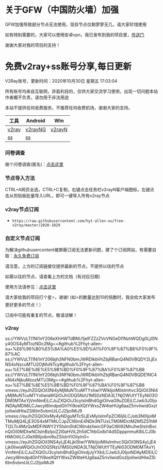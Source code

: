 # 关于GFW（中国防火墙）加强
GFW加强导致部分节点无法使用，现存节点仅剩寥寥无几，请大家珍惜使用

如有特别需要的，大家可以使用安卓vpn，我已发布到我的项目里，[传送门](https://github.com/hyt-allen-xu/Android-vpn)

谢谢大家对我的项目的支持！

# 免费v2ray+ss账号分享,每日更新
V2Ray账号，更新时间：2020年10月30日 星期五 17:03:04

所有账号均来自互联网，非盈利目的，仅供大家交流学习使用，出现一切问题本站作者概不负责，请勿用于非法用途  

本站不提供任何收费服务，不推荐任何收费机场，谢谢大家的支持。

|  工具  | Android  | Win  |  
|  ----  | ----   | ----  |  
| [v2ray](#v2ray)  | [v2rayNG](https://github.com/2dust/v2rayNG/releases/download/1.2.12/v2rayNG_1.2.12.apk) | [v2rayN](https://github.com/2dust/v2rayN/releases/download/3.19/v2rayN-Core.zip) |  
| [ss](#v2ray)  | [ss](https://github.com/shadowsocks/shadowsocks-android/releases/download/v5.1.4/shadowsocks--universal-5.1.4.apk)|  

### 问卷调查
做个问卷调查(匿名)：[点击这里](https://forms.gle/Xr9RwbGb1hYuMdff7)

### 节点导入方法  
CTRL+A网页全选，CTRL+C复制，右键点击任务栏v2rayN客户端图标，左键点击从剪贴板批量导入URL，即可一键导入所有v2ray节点  

### v2ray节点订阅  
- `https://raw.githubusercontent.com/hyt-allen-xu/free-v2ray/master/2020-1029`  

### 自定义节点订阅  
为解决githubusercontent被屏蔽订阅无法更新问题，建了个订阅网站，有需要自取：[永久免费订阅](http://freev2ray.orgfree.com)

请注意，上方的订阅链接仅提供最新的节点，不提供以往的节点

如需以往的节点，请查看上方的文档（有对应日期）

使用方法请参见：[点击这里](https://github.com/hyt-allen-xu/tutorials)

请大家给我的项目打个星⭐，谢谢!
(如⭐的数量达到10的倍数时，我会给大家发布更好更多的节点！）


订阅中可能有重复的节点，敬请谅解！

### v2ray
ss://YWVzLTI1Ni1nY206eXhHWTdBNU1jelFZZzZVcVNGeDl1NzhWQDg0LjI0Ny40OS4yMTozNDc2Mg==#github%2Fhyt-allen-xu+%E6%96%B0%E5%8A%A0%E5%9D%A1%F0%9F%87%B8%F0%9F%87%AC
ss://YWVzLTI1Ni1nY206bjh3NFN0bmJWRDlkbVhZbjRBanQ4N0VBQDY2LjExNS4xNzcuMTU2OjMxNTcy#github%2Fhyt-allen-xu+%E7%BE%8E%E5%9B%BD%F0%9F%87%BA%F0%9F%87%B8
ss://YWVzLTI1Ni1nY206bjh3NFN0bmJWRDlkbVhZbjRBanQ4N0VBQDE1NC4xNi4xNjkuMzozMTU3Mg==#github%2Fhyt-allen-xu+%E7%BE%8E%E5%9B%BD%F0%9F%87%BA%F0%9F%87%B8
vmess://eyJhZGQiOiI3Ni4yMjMuNTcuMTYxIiwiYWlkIjoiMiIsImhvc3QiOiI3Ni4yMjMuNTcuMTYxIiwiaWQiOiJhODQ5NzU1MS0zNDA3LTNjOWUtYTEyNi03ODM0MTAxYjVmNmEiLCJuZXQiOiJ3cyIsInBhdGgiOiIvaG9uZGEiLCJwb3J0IjoiNDAyMDMiLCJwcyI6ImdpdGh1Yi9oeXQtYWxsZW4teHUg6aaZ5rivIiwidGxzIjoiIiwidHlwZSI6Im5vbmUiLCJ2IjoiMiJ9
vmess://eyJhZGQiOiIxMy4yNDguMTc5LjExMyIsImFpZCI6IjIiLCJob3N0IjoiMTMuMjQ4LjE3OS4xMTMiLCJpZCI6ImE4NDk3NTUxLTM0MDctM2M5ZS1hMTI2LTc4MzQxMDFiNWY2YSIsIm5ldCI6IndzIiwicGF0aCI6Ii92MnJheSIsInBvcnQiOiI0MDIwNCIsInBzIjoiZ2l0aHViL2h5dC1hbGxlbi14dSDpppnmuK8iLCJ0bHMiOiIiLCJ0eXBlIjoibm9uZSIsInYiOiIyIn0=
vmess://eyJhZGQiOiI3NS4yLjE4Ljk0IiwiYWlkIjoiMiIsImhvc3QiOiI3NS4yLjE4Ljk0IiwiaWQiOiJhODQ5NzU1MS0zNDA3LTNjOWUtYTEyNi03ODM0MTAxYjVmNmEiLCJuZXQiOiJ3cyIsInBhdGgiOiIvdjJyYXkiLCJwb3J0IjoiNDAyMDEiLCJwcyI6ImdpdGh1Yi9oeXQtYWxsZW4teHUg6aaZ5rivIiwidGxzIjoiIiwidHlwZSI6Im5vbmUiLCJ2IjoiMiJ9
